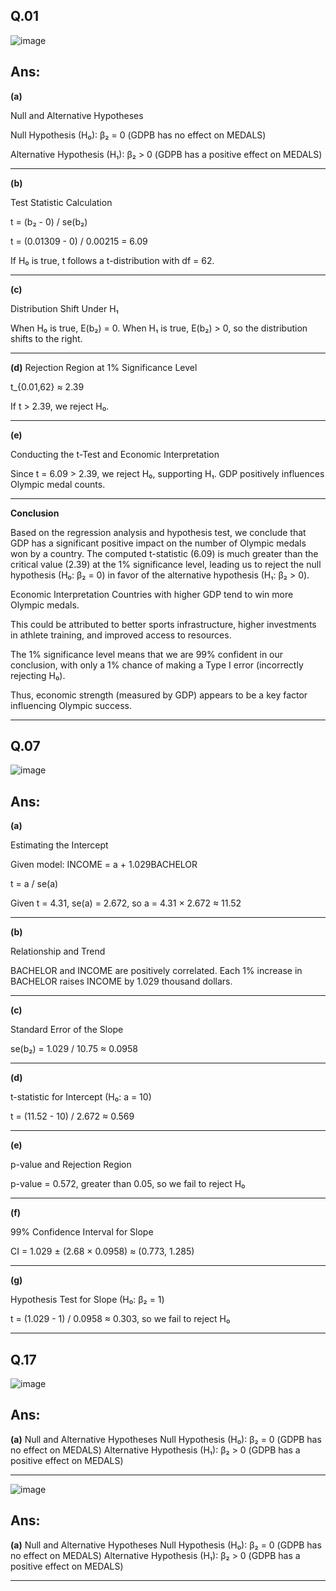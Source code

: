 ## Q.01

![image](https://github.com/user-attachments/assets/3fccaf4f-5899-41c1-9ac4-415a63796eed)

## Ans:
**(a)**

Null and Alternative Hypotheses

Null Hypothesis (H₀): β₂ = 0 (GDPB has no effect on MEDALS)

Alternative Hypothesis (H₁): β₂ > 0 (GDPB has a positive effect on MEDALS)

--------------------------------------------------------------

**(b)**

Test Statistic Calculation

t = (b₂ - 0) / se(b₂)

t = (0.01309 - 0) / 0.00215 = 6.09

If H₀ is true, t follows a t-distribution with df = 62.

--------------------------------------------------------------

**(c)**

Distribution Shift Under H₁

When H₀ is true, E(b₂) = 0. When H₁ is true, E(b₂) > 0, so the distribution shifts to the right.

--------------------------------------------------------------

**(d)**
Rejection Region at 1% Significance Level

t_{0.01,62} ≈ 2.39

If t > 2.39, we reject H₀.

--------------------------------------------------------------
**(e)**

Conducting the t-Test and Economic Interpretation

Since t = 6.09 > 2.39, we reject H₀, supporting H₁. GDP positively influences Olympic medal counts.

--------------------------------------------------------------

**Conclusion**

Based on the regression analysis and hypothesis test, we conclude that GDP has a significant positive impact on the number of Olympic medals won by a country. The computed t-statistic (6.09) is much greater than the critical value (2.39) at the 1% significance level, leading us to reject the null hypothesis (H₀: β₂ = 0) in favor of the alternative hypothesis (H₁: β₂ > 0).

Economic Interpretation
Countries with higher GDP tend to win more Olympic medals.

This could be attributed to better sports infrastructure, higher investments in athlete training, and improved access to resources.

The 1% significance level means that we are 99% confident in our conclusion, with only a 1% chance of making a Type I error (incorrectly rejecting H₀).

Thus, economic strength (measured by GDP) appears to be a key factor influencing Olympic success.


--------------------------------------------------------------

## Q.07

![image](https://github.com/user-attachments/assets/7e1d36db-a000-41ec-ad37-6a0b7e88be62)

## Ans:
**(a)**

Estimating the Intercept

Given model: INCOME = a + 1.029BACHELOR

t = a / se(a)

Given t = 4.31, se(a) = 2.672, so a = 4.31 × 2.672 ≈ 11.52

--------------------------------------------------------------

**(b)**

Relationship and Trend

BACHELOR and INCOME are positively correlated. Each 1% increase in BACHELOR raises INCOME by 1.029 thousand dollars.

--------------------------------------------------------------

**(c)**

Standard Error of the Slope

se(b₂) = 1.029 / 10.75 ≈ 0.0958

--------------------------------------------------------------

**(d)**

t-statistic for Intercept (H₀: a = 10)

t = (11.52 - 10) / 2.672 ≈ 0.569

--------------------------------------------------------------

**(e)**

p-value and Rejection Region

p-value = 0.572, greater than 0.05, so we fail to reject H₀

--------------------------------------------------------------

**(f)**

99% Confidence Interval for Slope

CI = 1.029 ± (2.68 × 0.0958) ≈ (0.773, 1.285)

--------------------------------------------------------------

**(g)**

Hypothesis Test for Slope (H₀: β₂ = 1)

t = (1.029 - 1) / 0.0958 ≈ 0.303, so we fail to reject H₀

--------------------------------------------------------------

## Q.17

![image](https://github.com/user-attachments/assets/e6afebd7-9f03-42a6-8e82-88c30bb45c63)

## Ans:
**(a)**
Null and Alternative Hypotheses
Null Hypothesis (H₀): β₂ = 0 (GDPB has no effect on MEDALS)
Alternative Hypothesis (H₁): β₂ > 0 (GDPB has a positive effect on MEDALS)

--------------------------------------------------------------


![image](https://github.com/user-attachments/assets/a33ba53b-1bdc-4f4e-990a-d0bccf8e3052)

## Ans:
**(a)**
Null and Alternative Hypotheses
Null Hypothesis (H₀): β₂ = 0 (GDPB has no effect on MEDALS)
Alternative Hypothesis (H₁): β₂ > 0 (GDPB has a positive effect on MEDALS)

--------------------------------------------------------------


